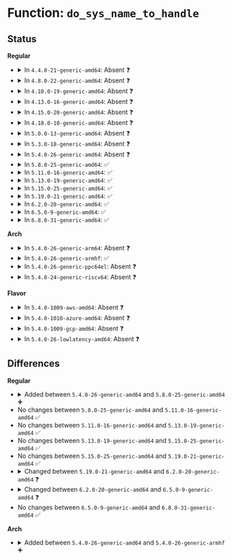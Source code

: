 # Function: <code>do_sys_name_to_handle</code>

## Status
<b>Regular</b>
<ul>
<li>
<details>
<summary>In <code>4.4.0-21-generic-amd64</code>: Absent ❓</summary>

```json
{
  "name": "do_sys_name_to_handle",
  "collision_type": "Unique Static",
  "inline_type": "Full",
  "funcs": [
    {
      "addr": 18446744071581401304,
      "name": "do_sys_name_to_handle",
      "external": false,
      "loc": "fs/fhandle.c:15",
      "file": "fs/fhandle.c",
      "inline": "not declared, inlined",
      "caller_inline": [
        "fs/fhandle.c:SyS_name_to_handle_at"
      ],
      "caller_func": []
    }
  ],
  "symbols": []
}
```
</details>
</li>
<li>
<details>
<summary>In <code>4.8.0-22-generic-amd64</code>: Absent ❓</summary>

```json
{
  "name": "do_sys_name_to_handle",
  "collision_type": "Unique Static",
  "inline_type": "Full",
  "funcs": [
    {
      "addr": 18446744071581579516,
      "name": "do_sys_name_to_handle",
      "external": false,
      "loc": "fs/fhandle.c:15",
      "file": "fs/fhandle.c",
      "inline": "not declared, inlined",
      "caller_inline": [
        "fs/fhandle.c:SyS_name_to_handle_at"
      ],
      "caller_func": []
    }
  ],
  "symbols": []
}
```
</details>
</li>
<li>
<details>
<summary>In <code>4.10.0-19-generic-amd64</code>: Absent ❓</summary>

```json
{
  "name": "do_sys_name_to_handle",
  "collision_type": "Unique Static",
  "inline_type": "Full",
  "funcs": [
    {
      "addr": 18446744071581664444,
      "name": "do_sys_name_to_handle",
      "external": false,
      "loc": "fs/fhandle.c:15",
      "file": "fs/fhandle.c",
      "inline": "not declared, inlined",
      "caller_inline": [
        "fs/fhandle.c:SyS_name_to_handle_at"
      ],
      "caller_func": []
    }
  ],
  "symbols": []
}
```
</details>
</li>
<li>
<details>
<summary>In <code>4.13.0-16-generic-amd64</code>: Absent ❓</summary>

```json
{
  "name": "do_sys_name_to_handle",
  "collision_type": "Unique Static",
  "inline_type": "Full",
  "funcs": [
    {
      "addr": 18446744071581718860,
      "name": "do_sys_name_to_handle",
      "external": false,
      "loc": "fs/fhandle.c:16",
      "file": "fs/fhandle.c",
      "inline": "not declared, inlined",
      "caller_inline": [
        "fs/fhandle.c:SyS_name_to_handle_at"
      ],
      "caller_func": []
    }
  ],
  "symbols": []
}
```
</details>
</li>
<li>
<details>
<summary>In <code>4.15.0-20-generic-amd64</code>: Absent ❓</summary>

```json
{
  "name": "do_sys_name_to_handle",
  "collision_type": "Unique Static",
  "inline_type": "Full",
  "funcs": [
    {
      "addr": 18446744071581865228,
      "name": "do_sys_name_to_handle",
      "external": false,
      "loc": "fs/fhandle.c:17",
      "file": "fs/fhandle.c",
      "inline": "not declared, inlined",
      "caller_inline": [
        "fs/fhandle.c:SyS_name_to_handle_at"
      ],
      "caller_func": []
    }
  ],
  "symbols": []
}
```
</details>
</li>
<li>
<details>
<summary>In <code>4.18.0-10-generic-amd64</code>: Absent ❓</summary>

```json
{
  "name": "do_sys_name_to_handle",
  "collision_type": "Unique Static",
  "inline_type": "Selective",
  "funcs": [
    {
      "addr": 18446744071582046000,
      "name": "do_sys_name_to_handle",
      "external": false,
      "loc": "fs/fhandle.c:17",
      "file": "fs/fhandle.c",
      "inline": "not declared, inlined",
      "caller_inline": [],
      "caller_func": [
        "fs/fhandle.c:__ia32_sys_name_to_handle_at",
        "fs/fhandle.c:__x64_sys_name_to_handle_at"
      ]
    }
  ],
  "symbols": [
    {
      "addr": 18446744071582046000,
      "name": "do_sys_name_to_handle.isra.0",
      "section": ".text",
      "bind": "STB_LOCAL",
      "size": 392
    }
  ]
}
```
</details>
</li>
<li>
<details>
<summary>In <code>5.0.0-13-generic-amd64</code>: Absent ❓</summary>

```json
{
  "name": "do_sys_name_to_handle",
  "collision_type": "Unique Static",
  "inline_type": "Selective",
  "funcs": [
    {
      "addr": 18446744071582133392,
      "name": "do_sys_name_to_handle",
      "external": false,
      "loc": "fs/fhandle.c:17",
      "file": "fs/fhandle.c",
      "inline": "not declared, inlined",
      "caller_inline": [],
      "caller_func": [
        "fs/fhandle.c:__ia32_sys_name_to_handle_at",
        "fs/fhandle.c:__x64_sys_name_to_handle_at"
      ]
    }
  ],
  "symbols": [
    {
      "addr": 18446744071582133392,
      "name": "do_sys_name_to_handle.isra.1",
      "section": ".text",
      "bind": "STB_LOCAL",
      "size": 392
    }
  ]
}
```
</details>
</li>
<li>
<details>
<summary>In <code>5.3.0-18-generic-amd64</code>: Absent ❓</summary>

```json
{
  "name": "do_sys_name_to_handle",
  "collision_type": "Unique Static",
  "inline_type": "Selective",
  "funcs": [
    {
      "addr": 18446744071582295728,
      "name": "do_sys_name_to_handle",
      "external": false,
      "loc": "fs/fhandle.c:17",
      "file": "fs/fhandle.c",
      "inline": "not declared, inlined",
      "caller_inline": [],
      "caller_func": [
        "fs/fhandle.c:__ia32_sys_name_to_handle_at",
        "fs/fhandle.c:__x64_sys_name_to_handle_at"
      ]
    }
  ],
  "symbols": [
    {
      "addr": 18446744071582295728,
      "name": "do_sys_name_to_handle.isra.0",
      "section": ".text",
      "bind": "STB_LOCAL",
      "size": 391
    }
  ]
}
```
</details>
</li>
<li>
<details>
<summary>In <code>5.4.0-26-generic-amd64</code>: Absent ❓</summary>

```json
{
  "name": "do_sys_name_to_handle",
  "collision_type": "Unique Static",
  "inline_type": "Selective",
  "funcs": [
    {
      "addr": 18446744071582394704,
      "name": "do_sys_name_to_handle",
      "external": false,
      "loc": "fs/fhandle.c:17",
      "file": "fs/fhandle.c",
      "inline": "not declared, inlined",
      "caller_inline": [],
      "caller_func": [
        "fs/fhandle.c:__ia32_sys_name_to_handle_at",
        "fs/fhandle.c:__x64_sys_name_to_handle_at"
      ]
    }
  ],
  "symbols": [
    {
      "addr": 18446744071582394704,
      "name": "do_sys_name_to_handle.isra.0",
      "section": ".text",
      "bind": "STB_LOCAL",
      "size": 411
    }
  ]
}
```
</details>
</li>
<li>
<details>
<summary>In <code>5.8.0-25-generic-amd64</code>: ✅</summary>

```c
long int do_sys_name_to_handle(struct path * path, struct file_handle * ufh, int * mnt_id)
```

```json
{
  "name": "do_sys_name_to_handle",
  "collision_type": "Unique Static",
  "inline_type": "No",
  "funcs": [
    {
      "addr": 18446744071582681872,
      "name": "do_sys_name_to_handle",
      "external": false,
      "loc": "fs/fhandle.c:17",
      "file": "fs/fhandle.c",
      "inline": "seen, unknown",
      "caller_inline": [],
      "caller_func": [
        "fs/fhandle.c:__ia32_sys_name_to_handle_at",
        "fs/fhandle.c:__x64_sys_name_to_handle_at"
      ]
    }
  ],
  "symbols": [
    {
      "addr": 18446744071582681872,
      "name": "do_sys_name_to_handle",
      "section": ".text",
      "bind": "STB_LOCAL",
      "size": 403
    }
  ]
}
```
</details>
</li>
<li>
<details>
<summary>In <code>5.11.0-16-generic-amd64</code>: ✅</summary>

```c
long int do_sys_name_to_handle(struct path * path, struct file_handle * ufh, int * mnt_id)
```

```json
{
  "name": "do_sys_name_to_handle",
  "collision_type": "Unique Static",
  "inline_type": "No",
  "funcs": [
    {
      "addr": 18446744071582752368,
      "name": "do_sys_name_to_handle",
      "external": false,
      "loc": "fs/fhandle.c:17",
      "file": "fs/fhandle.c",
      "inline": "seen, unknown",
      "caller_inline": [],
      "caller_func": [
        "fs/fhandle.c:__ia32_sys_name_to_handle_at",
        "fs/fhandle.c:__x64_sys_name_to_handle_at"
      ]
    }
  ],
  "symbols": [
    {
      "addr": 18446744071582752368,
      "name": "do_sys_name_to_handle",
      "section": ".text",
      "bind": "STB_LOCAL",
      "size": 403
    }
  ]
}
```
</details>
</li>
<li>
<details>
<summary>In <code>5.13.0-19-generic-amd64</code>: ✅</summary>

```c
long int do_sys_name_to_handle(struct path * path, struct file_handle * ufh, int * mnt_id)
```

```json
{
  "name": "do_sys_name_to_handle",
  "collision_type": "Unique Static",
  "inline_type": "No",
  "funcs": [
    {
      "addr": 18446744071582781392,
      "name": "do_sys_name_to_handle",
      "external": false,
      "loc": "fs/fhandle.c:17",
      "file": "fs/fhandle.c",
      "inline": "seen, unknown",
      "caller_inline": [],
      "caller_func": [
        "fs/fhandle.c:__ia32_sys_name_to_handle_at",
        "fs/fhandle.c:__x64_sys_name_to_handle_at"
      ]
    }
  ],
  "symbols": [
    {
      "addr": 18446744071582781392,
      "name": "do_sys_name_to_handle",
      "section": ".text",
      "bind": "STB_LOCAL",
      "size": 403
    }
  ]
}
```
</details>
</li>
<li>
<details>
<summary>In <code>5.15.0-25-generic-amd64</code>: ✅</summary>

```c
long int do_sys_name_to_handle(struct path * path, struct file_handle * ufh, int * mnt_id)
```

```json
{
  "name": "do_sys_name_to_handle",
  "collision_type": "Unique Static",
  "inline_type": "No",
  "funcs": [
    {
      "addr": 18446744071583107648,
      "name": "do_sys_name_to_handle",
      "external": false,
      "loc": "fs/fhandle.c:17",
      "file": "fs/fhandle.c",
      "inline": "seen, unknown",
      "caller_inline": [],
      "caller_func": [
        "fs/fhandle.c:__ia32_sys_name_to_handle_at",
        "fs/fhandle.c:__x64_sys_name_to_handle_at"
      ]
    }
  ],
  "symbols": [
    {
      "addr": 18446744071583107648,
      "name": "do_sys_name_to_handle",
      "section": ".text",
      "bind": "STB_LOCAL",
      "size": 403
    }
  ]
}
```
</details>
</li>
<li>
<details>
<summary>In <code>5.19.0-21-generic-amd64</code>: ✅</summary>

```c
long int do_sys_name_to_handle(struct path * path, struct file_handle * ufh, int * mnt_id)
```

```json
{
  "name": "do_sys_name_to_handle",
  "collision_type": "Unique Static",
  "inline_type": "No",
  "funcs": [
    {
      "addr": 18446744071583589312,
      "name": "do_sys_name_to_handle",
      "external": false,
      "loc": "fs/fhandle.c:17",
      "file": "fs/fhandle.c",
      "inline": "seen, unknown",
      "caller_inline": [],
      "caller_func": [
        "fs/fhandle.c:__ia32_sys_name_to_handle_at",
        "fs/fhandle.c:__x64_sys_name_to_handle_at"
      ]
    }
  ],
  "symbols": [
    {
      "addr": 18446744071583589312,
      "name": "do_sys_name_to_handle",
      "section": ".text",
      "bind": "STB_LOCAL",
      "size": 432
    }
  ]
}
```
</details>
</li>
<li>
<details>
<summary>In <code>6.2.0-20-generic-amd64</code>: ✅</summary>

```c
long int do_sys_name_to_handle(const struct path * path, struct file_handle * ufh, int * mnt_id)
```

```json
{
  "name": "do_sys_name_to_handle",
  "collision_type": "Unique Static",
  "inline_type": "No",
  "funcs": [
    {
      "addr": 18446744071584193760,
      "name": "do_sys_name_to_handle",
      "external": false,
      "loc": "fs/fhandle.c:17",
      "file": "fs/fhandle.c",
      "inline": "seen, unknown",
      "caller_inline": [],
      "caller_func": [
        "fs/fhandle.c:__ia32_sys_name_to_handle_at",
        "fs/fhandle.c:__x64_sys_name_to_handle_at"
      ]
    }
  ],
  "symbols": [
    {
      "addr": 18446744071584193760,
      "name": "do_sys_name_to_handle",
      "section": ".text",
      "bind": "STB_LOCAL",
      "size": 433
    }
  ]
}
```
</details>
</li>
<li>
<details>
<summary>In <code>6.5.0-9-generic-amd64</code>: ✅</summary>

```c
long int do_sys_name_to_handle(const struct path * path, struct file_handle * ufh, int * mnt_id, int fh_flags)
```

```json
{
  "name": "do_sys_name_to_handle",
  "collision_type": "Unique Static",
  "inline_type": "No",
  "funcs": [
    {
      "addr": 18446744071584421360,
      "name": "do_sys_name_to_handle",
      "external": false,
      "loc": "fs/fhandle.c:17",
      "file": "fs/fhandle.c",
      "inline": "seen, unknown",
      "caller_inline": [],
      "caller_func": [
        "fs/fhandle.c:__ia32_sys_name_to_handle_at",
        "fs/fhandle.c:__x64_sys_name_to_handle_at"
      ]
    }
  ],
  "symbols": [
    {
      "addr": 18446744071584421360,
      "name": "do_sys_name_to_handle",
      "section": ".text",
      "bind": "STB_LOCAL",
      "size": 477
    }
  ]
}
```
</details>
</li>
<li>
<details>
<summary>In <code>6.8.0-31-generic-amd64</code>: ✅</summary>

```c
long int do_sys_name_to_handle(const struct path * path, struct file_handle * ufh, int * mnt_id, int fh_flags)
```

```json
{
  "name": "do_sys_name_to_handle",
  "collision_type": "Unique Static",
  "inline_type": "No",
  "funcs": [
    {
      "addr": 18446744071584642288,
      "name": "do_sys_name_to_handle",
      "external": false,
      "loc": "fs/fhandle.c:17",
      "file": "fs/fhandle.c",
      "inline": "seen, unknown",
      "caller_inline": [],
      "caller_func": [
        "fs/fhandle.c:__ia32_sys_name_to_handle_at",
        "fs/fhandle.c:__x64_sys_name_to_handle_at"
      ]
    }
  ],
  "symbols": [
    {
      "addr": 18446744071584642288,
      "name": "do_sys_name_to_handle",
      "section": ".text",
      "bind": "STB_LOCAL",
      "size": 532
    }
  ]
}
```
</details>
</li>
</ul>
<b>Arch</b>
<ul>
<li>
<details>
<summary>In <code>5.4.0-26-generic-arm64</code>: Absent ❓</summary>

```json
{
  "name": "do_sys_name_to_handle",
  "collision_type": "Unique Static",
  "inline_type": "Full",
  "funcs": [
    {
      "addr": 18446603336493996092,
      "name": "do_sys_name_to_handle",
      "external": false,
      "loc": "fs/fhandle.c:17",
      "file": "fs/fhandle.c",
      "inline": "not declared, inlined",
      "caller_inline": [
        "fs/fhandle.c:__arm64_sys_name_to_handle_at"
      ],
      "caller_func": []
    }
  ],
  "symbols": []
}
```
</details>
</li>
<li>
<details>
<summary>In <code>5.4.0-26-generic-armhf</code>: ✅</summary>

```c
long int do_sys_name_to_handle(struct path * path, struct file_handle * ufh, int * mnt_id)
```

```json
{
  "name": "do_sys_name_to_handle",
  "collision_type": "Unique Static",
  "inline_type": "No",
  "funcs": [
    {
      "addr": 3227459028,
      "name": "do_sys_name_to_handle",
      "external": false,
      "loc": "fs/fhandle.c:17",
      "file": "fs/fhandle.c",
      "inline": "seen, unknown",
      "caller_inline": [],
      "caller_func": [
        "fs/fhandle.c:__se_sys_name_to_handle_at"
      ]
    }
  ],
  "symbols": [
    {
      "addr": 3227459028,
      "name": "do_sys_name_to_handle",
      "section": ".text",
      "bind": "STB_LOCAL",
      "size": 648
    }
  ]
}
```
</details>
</li>
<li>
<details>
<summary>In <code>5.4.0-26-generic-ppc64el</code>: Absent ❓</summary>

```json
{
  "name": "do_sys_name_to_handle",
  "collision_type": "Unique Static",
  "inline_type": "Full",
  "funcs": [
    {
      "addr": 13835058055287641792,
      "name": "do_sys_name_to_handle",
      "external": false,
      "loc": "fs/fhandle.c:17",
      "file": "fs/fhandle.c",
      "inline": "not declared, inlined",
      "caller_inline": [
        "fs/fhandle.c:__se_sys_name_to_handle_at"
      ],
      "caller_func": []
    }
  ],
  "symbols": []
}
```
</details>
</li>
<li>
<details>
<summary>In <code>5.4.0-24-generic-riscv64</code>: Absent ❓</summary>

```json
{
  "name": "do_sys_name_to_handle",
  "collision_type": "Unique Static",
  "inline_type": "Full",
  "funcs": [
    {
      "addr": 18446743936273511170,
      "name": "do_sys_name_to_handle",
      "external": false,
      "loc": "fs/fhandle.c:17",
      "file": "fs/fhandle.c",
      "inline": "not declared, inlined",
      "caller_inline": [
        "fs/fhandle.c:__se_sys_name_to_handle_at"
      ],
      "caller_func": []
    }
  ],
  "symbols": []
}
```
</details>
</li>
</ul>
<b>Flavor</b>
<ul>
<li>
<details>
<summary>In <code>5.4.0-1009-aws-amd64</code>: Absent ❓</summary>

```json
{
  "name": "do_sys_name_to_handle",
  "collision_type": "Unique Static",
  "inline_type": "Selective",
  "funcs": [
    {
      "addr": 18446744071582363440,
      "name": "do_sys_name_to_handle",
      "external": false,
      "loc": "fs/fhandle.c:17",
      "file": "fs/fhandle.c",
      "inline": "not declared, inlined",
      "caller_inline": [],
      "caller_func": [
        "fs/fhandle.c:__ia32_sys_name_to_handle_at",
        "fs/fhandle.c:__x64_sys_name_to_handle_at"
      ]
    }
  ],
  "symbols": [
    {
      "addr": 18446744071582363440,
      "name": "do_sys_name_to_handle.isra.0",
      "section": ".text",
      "bind": "STB_LOCAL",
      "size": 411
    }
  ]
}
```
</details>
</li>
<li>
<details>
<summary>In <code>5.4.0-1010-azure-amd64</code>: Absent ❓</summary>

```json
{
  "name": "do_sys_name_to_handle",
  "collision_type": "Unique Static",
  "inline_type": "Selective",
  "funcs": [
    {
      "addr": 18446744071582301136,
      "name": "do_sys_name_to_handle",
      "external": false,
      "loc": "fs/fhandle.c:17",
      "file": "fs/fhandle.c",
      "inline": "not declared, inlined",
      "caller_inline": [],
      "caller_func": [
        "fs/fhandle.c:__ia32_sys_name_to_handle_at",
        "fs/fhandle.c:__x64_sys_name_to_handle_at"
      ]
    }
  ],
  "symbols": [
    {
      "addr": 18446744071582301136,
      "name": "do_sys_name_to_handle.isra.0",
      "section": ".text",
      "bind": "STB_LOCAL",
      "size": 411
    }
  ]
}
```
</details>
</li>
<li>
<details>
<summary>In <code>5.4.0-1009-gcp-amd64</code>: Absent ❓</summary>

```json
{
  "name": "do_sys_name_to_handle",
  "collision_type": "Unique Static",
  "inline_type": "Selective",
  "funcs": [
    {
      "addr": 18446744071582353920,
      "name": "do_sys_name_to_handle",
      "external": false,
      "loc": "fs/fhandle.c:17",
      "file": "fs/fhandle.c",
      "inline": "not declared, inlined",
      "caller_inline": [],
      "caller_func": [
        "fs/fhandle.c:__ia32_sys_name_to_handle_at",
        "fs/fhandle.c:__x64_sys_name_to_handle_at"
      ]
    }
  ],
  "symbols": [
    {
      "addr": 18446744071582353920,
      "name": "do_sys_name_to_handle.isra.0",
      "section": ".text",
      "bind": "STB_LOCAL",
      "size": 411
    }
  ]
}
```
</details>
</li>
<li>
<details>
<summary>In <code>5.4.0-26-lowlatency-amd64</code>: Absent ❓</summary>

```json
{
  "name": "do_sys_name_to_handle",
  "collision_type": "Unique Static",
  "inline_type": "Selective",
  "funcs": [
    {
      "addr": 18446744071582433536,
      "name": "do_sys_name_to_handle",
      "external": false,
      "loc": "fs/fhandle.c:17",
      "file": "fs/fhandle.c",
      "inline": "not declared, inlined",
      "caller_inline": [],
      "caller_func": [
        "fs/fhandle.c:__ia32_sys_name_to_handle_at",
        "fs/fhandle.c:__x64_sys_name_to_handle_at"
      ]
    }
  ],
  "symbols": [
    {
      "addr": 18446744071582433536,
      "name": "do_sys_name_to_handle.isra.0",
      "section": ".text",
      "bind": "STB_LOCAL",
      "size": 411
    }
  ]
}
```
</details>
</li>
</ul>

## Differences
<b>Regular</b>
<ul>
<li>
<details>
<summary>Added between <code>5.4.0-26-generic-amd64</code> and <code>5.8.0-25-generic-amd64</code> ➕</summary>

```c
long int do_sys_name_to_handle(struct path * path, struct file_handle * ufh, int * mnt_id)
```
</details>
</li>
<li>
No changes between <code>5.8.0-25-generic-amd64</code> and <code>5.11.0-16-generic-amd64</code> ✅
</li>
<li>
No changes between <code>5.11.0-16-generic-amd64</code> and <code>5.13.0-19-generic-amd64</code> ✅
</li>
<li>
No changes between <code>5.13.0-19-generic-amd64</code> and <code>5.15.0-25-generic-amd64</code> ✅
</li>
<li>
No changes between <code>5.15.0-25-generic-amd64</code> and <code>5.19.0-21-generic-amd64</code> ✅
</li>
<li>
<details>
<summary>Changed between <code>5.19.0-21-generic-amd64</code> and <code>6.2.0-20-generic-amd64</code> ❓</summary>
<ul>
<li>
<b>Param type changed. </b>
<code>struct path * path</code> ➡️ <code>const struct path * path</code>
</li>
</ul>
</details>
</li>
<li>
<details>
<summary>Changed between <code>6.2.0-20-generic-amd64</code> and <code>6.5.0-9-generic-amd64</code> ❓</summary>
<ul>
<li>
<b>Param added. </b>
<code>int fh_flags</code>
</li>
</ul>
</details>
</li>
<li>
No changes between <code>6.5.0-9-generic-amd64</code> and <code>6.8.0-31-generic-amd64</code> ✅
</li>
</ul>
<b>Arch</b>
<ul>
<li>
<details>
<summary>Added between <code>5.4.0-26-generic-amd64</code> and <code>5.4.0-26-generic-armhf</code> ➕</summary>

```c
long int do_sys_name_to_handle(struct path * path, struct file_handle * ufh, int * mnt_id)
```
</details>
</li>
</ul>
